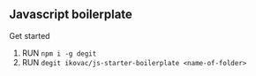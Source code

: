 ## Javascript boilerplate

Get started
1. RUN `npm i -g degit`
2. RUN `degit ikovac/js-starter-boilerplate <name-of-folder>`
